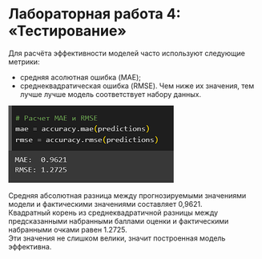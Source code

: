 # Лабораторная работа 4: «Тестирование»  
  
Для расчёта эффективности моделей часто используют следующие метрики:
- средняя асолютная ошибка (MAE);
- среднеквадратическая ошибка (RMSE).
Чем ниже их значения, тем лучше лучше модель соответствует набору данных.
  
![Оценка полученной модели](https://github.com/malivasileva/book-recommendation/blob/main/Анализ/img/dev/05_test.png)    

Средняя абсолютная разница между прогнозируемыми значениями модели и фактическими значениями составляет 0,9621.  
Квадратный корень из среднеквадратичной разницы между предсказанными набранными баллами оценки и фактическими набранными очками равен 1.2725.  
Эти значения не слишком велики, значит построенная модель эффективна.
